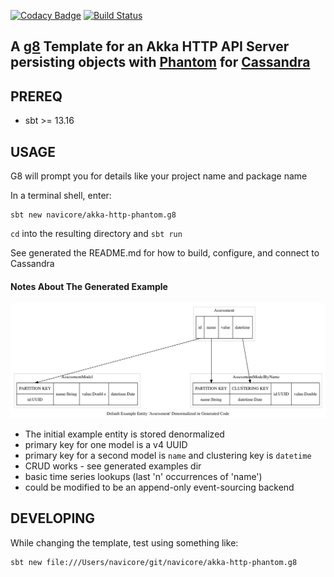 [![Codacy Badge](https://api.codacy.com/project/badge/Grade/1bec982da37d4df0a375d183f2b97dd6)](https://www.codacy.com/app/navicore/akka-http-phantom.g8?utm_source=github.com&amp;utm_medium=referral&amp;utm_content=navicore/akka-http-phantom.g8&amp;utm_campaign=Badge_Grade)
[![Build Status](https://travis-ci.org/navicore/akka-http-phantom.g8.svg?branch=master)](https://travis-ci.org/navicore/akka-http-phantom.g8)

A [g8] Template for an Akka HTTP API Server persisting objects with [Phantom] for [Cassandra]
---

## PREREQ

  * sbt >= 13.16

## USAGE

G8 will prompt you for details like your project name and package name

In a terminal shell, enter:

```console
sbt new navicore/akka-http-phantom.g8 
```

`cd` into the resulting directory and `sbt run`

See generated the README.md for how to build, configure, and connect to Cassandra

#### Notes About The Generated Example

![Graphiz](docs/denorm.png)

* The initial example entity is stored denormalized
* primary key for one model is a v4 UUID
* primary key for a second model is `name` and clustering key is `datetime`
* CRUD works - see generated examples dir
* basic time series lookups (last 'n' occurrences of 'name')
* could be modified to be an append-only event-sourcing backend

[Phantom]: https://github.com/outworkers/phantom
[Cassandra]: http://cassandra.apache.org/
[g8]: http://www.foundweekends.org/giter8/
[g8 setup]: http://www.foundweekends.org/giter8/setup.html 


## DEVELOPING

While changing the template, test using something like:

```console
sbt new file:///Users/navicore/git/navicore/akka-http-phantom.g8
```

